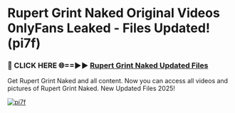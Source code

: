 # Rupert Grint Naked Original Videos 0nlyFans Leaked - Files Updated! (pi7f)

<h3>🔴 CLICK HERE 🌐==►► <a href="https://tinyurl.com/yckcrads" rel="nofollow">Rupert Grint Naked Updated Files</a></h3>

Get Rupert Grint Naked and all content. Now you can access all videos and pictures of Rupert Grint Naked. New Updated Files 2025!

[![pi7f](https://i.imgur.com/hpKpOFt.gif)](https://tinyurl.com/yckcrads)
